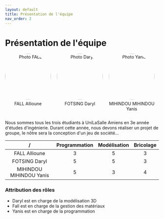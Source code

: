 ```yaml
---
layout: default
title: Présentation de l'équipe
nav_order: 2
---
```


# Présentation de l'équipe
<style>
.grid-container {
    display: grid;
    grid-template-columns: auto auto auto auto;
    gap: 20px;
    text-align: center; /* Pour centrer le texte sous les images */
}

img {
    
}

.rounded-image {
    border-radius: 50%;
    width: 150px; /* Taille des images */
    height: auto;
}

.image-caption {
    margin-top: 5px; /* Espacement entre l'image et le texte */
}
</style>

<div class="grid-container">
    <div>
        <img src="../shared-assets/images/Team/Fall.jpg" alt="Photo FALL" class="rounded-image">
        <p class="image-caption">FALL Allioune</p>
    </div>
    <div>
        <img src="../shared-assets/images/Team/Daryl.jpg" alt="Photo Daryl" class="rounded-image">
        <p class="image-caption">FOTSING Daryl</p>
    </div>
    <div>
        <img src="../shared-assets/images/Team/Yanis.jpg" alt="Photo Yanis" class="rounded-image">
        <p class="image-caption">MIHINDOU MIHINDOU Yanis</p>
    </div>
</div>

Nous sommes tous les trois étudiants à UniLaSalle Amiens en 3e année d'études d'ingénierie.
Durant cette année, nous devons réaliser un projet de groupe, le nôtre sera la conception d'un jeu de société...

|/| Programmation | Modélisation | Bricolage |
|:-:|:--:|:---:|:--:|
| FALL Allioune | 3 | 5 | 3 |
| FOTSING Daryl | 5 | 5 | 3 |
| MIHINDOU MIHINDOU Yanis | 5 | 3 | 4 |

### Attribution des rôles
- Daryl est en charge de la modélisation 3D 
- Fall est en charge de la gestion des matériaux
- Yanis est en charge de la programmation
